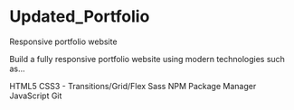 # Updated_Portfolio
Responsive portfolio website


Build a fully responsive portfolio website using modern technologies such as...

HTML5
CSS3 - Transitions/Grid/Flex
Sass
NPM Package Manager
JavaScript
Git
